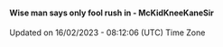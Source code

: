 #### Wise man says only fool rush in - McKidKneeKaneSir
Updated on 16/02/2023 - 08:12:06 (UTC) Time Zone
